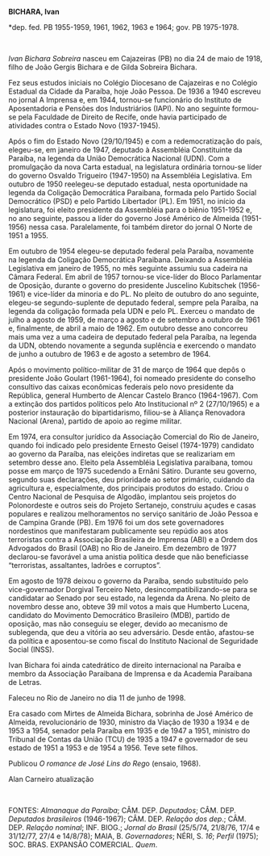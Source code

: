**BICHARA, Ivan**

\*dep. fed. PB 1955-1959, 1961, 1962, 1963 e 1964; gov. PB 1975-1978.

 

*Ivan Bichara Sobreira* nasceu em Cajazeiras (PB) no dia 24 de maio de
1918, filho de João Gergis Bichara e de Gilda Sobreira Bichara.

Fez seus estudos iniciais no Colégio Diocesano de Cajazeiras e no
Colégio Estadual da Cidade da Paraíba, hoje João Pessoa. De 1936 a 1940
escreveu no jornal A Imprensa e, em 1944, tornou-se funcionário do
Instituto de Aposentadoria e Pensões dos Industriários (IAPI). No ano
seguinte formou-se pela Faculdade de Direito de Recife, onde havia
participado de atividades contra o Estado Novo (1937-1945).

Após o fim do Estado Novo (29/10/1945) e com a redemocratização do país,
elegeu-se, em janeiro de 1947, deputado à Assembléia Constituinte da
Paraíba, na legenda da União Democrática Nacional (UDN). Com a
promulgação da nova Carta estadual, na legislatura ordinária tornou-se
líder do governo Osvaldo Trigueiro (1947-1950) na Assembléia
Legislativa. Em outubro de 1950 reelegeu-se deputado estadual, nesta
oportunidade na legenda da Coligação Democrática Paraibana, formada pelo
Partido Social Democrático (PSD) e pelo Partido Libertador (PL). Em
1951, no início da legislatura, foi eleito presidente da Assembléia para
o biênio 1951-1952 e, no ano seguinte, passou a líder do governo José
Américo de Almeida (1951-1956) nessa casa. Paralelamente, foi também
diretor do jornal O Norte de 1951 a 1955.

Em outubro de 1954 elegeu-se deputado federal pela Paraíba, novamente na
legenda da Coligação Democrática Paraibana. Deixando a Assembléia
Legislativa em janeiro de 1955, no mês seguinte assumiu sua cadeira na
Câmara Federal. Em abril de 1957 tornou-se vice-líder do Bloco
Parlamentar de Oposição, durante o governo do presidente Juscelino
Kubitschek (1956-1961) e vice-líder da minoria e do PL. No pleito de
outubro do ano seguinte, elegeu-se segundo-suplente de deputado federal,
sempre pela Paraíba, na legenda da coligação formada pela UDN e pelo PL.
Exerceu o mandato de julho a agosto de 1959, de março a agosto e de
setembro a outubro de 1961 e, finalmente, de abril a maio de 1962. Em
outubro desse ano concorreu mais uma vez a uma cadeira de deputado
federal pela Paraíba, na legenda da UDN, obtendo novamente a segunda
suplência e exercendo o mandato de junho a outubro de 1963 e de agosto a
setembro de 1964.

Após o movimento político-militar de 31 de março de 1964 que depôs o
presidente João Goulart (1961-1964), foi nomeado presidente do conselho
consultivo das caixas econômicas federais pelo novo presidente da
República, general Humberto de Alencar Castelo Branco (1964-1967). Com a
extinção dos partidos políticos pelo Ato Institucional nº 2 (27/10/1965)
e a posterior instauração do bipartidarismo, filiou-se à Aliança
Renovadora Nacional (Arena), partido de apoio ao regime militar.

Em 1974, era consultor jurídico da Associação Comercial do Rio de
Janeiro, quando foi indicado pelo presidente Ernesto Geisel (1974-1979)
candidato ao governo da Paraíba, nas eleições indiretas que se
realizariam em setembro desse ano. Eleito pela Assembléia Legislativa
paraibana, tomou posse em março de 1975 sucedendo a Ernâni Sátiro.
Durante seu governo, segundo suas declarações, deu prioridade ao setor
primário, cuidando da agricultura e, especialmente, dos principais
produtos do estado. Criou o Centro Nacional de Pesquisa de Algodão,
implantou seis projetos do Polonordeste e outros seis do Projeto
Sertanejo, construiu açudes e casas populares e realizou melhoramentos
no serviço sanitário de João Pessoa e de Campina Grande (PB). Em 1976
foi um dos sete governadores nordestinos que manifestaram publicamente
seu repúdio aos atos terroristas contra a Associação Brasileira de
Imprensa (ABI) e a Ordem dos Advogados do Brasil (OAB) no Rio de
Janeiro. Em dezembro de 1977 declarou-se favorável a uma anistia
política desde que não beneficiasse “terroristas, assaltantes, ladrões e
corruptos”.

Em agosto de 1978 deixou o governo da Paraíba, sendo substituído pelo
vice-governador Dorgival Terceiro Neto, desincompatibilizando-se para se
candidatar ao Senado por seu estado, na legenda da Arena. No pleito de
novembro desse ano, obteve 39 mil votos a mais que Humberto Lucena,
candidato do Movimento Democrático Brasileiro (MDB), partido de
oposição, mas não conseguiu se eleger, devido ao mecanismo de
sublegenda, que deu a vitória ao seu adversário. Desde então, afastou-se
da política e aposentou-se como fiscal do Instituto Nacional de
Seguridade Social (INSS).

Ivan Bichara foi ainda catedrático de direito internacional na Paraíba e
membro da Associação Paraibana de Imprensa e da Academia Paraibana de
Letras.

Faleceu no Rio de Janeiro no dia 11 de junho de 1998.

Era casado com Mirtes de Almeida Bichara, sobrinha de José Américo de
Almeida, revolucionário de 1930, ministro da Viação de 1930 a 1934 e de
1953 a 1954, senador pela Paraíba em 1935 e de 1947 a 1951, ministro do
Tribunal de Contas da União (TCU) de 1935 a 1947 e governador de seu
estado de 1951 a 1953 e de 1954 a 1956. Teve sete filhos.

Publicou *O romance de José Lins do Reg*o (ensaio, 1968).

Alan Carneiro atualização

 

FONTES: *Almanaque da Paraíba*; CÂM. DEP. *Deputados*; CÂM. DEP.
*Deputados brasileiros* (1946-1967); CÂM. DEP. *Relação dos dep*.; CÂM.
DEP. *Relação nominal*; INF. BIOG.; *Jornal do Brasil* (25/5/74,
21/8/76, 17/4 e 31/12/77, 27/4 e 14/8/78); MAIA, B. *Governadores*;
NÉRI, S. *16*; *Perfil* (1975); SOC. BRAS. EXPANSÃO COMERCIAL. *Quem*.

 
